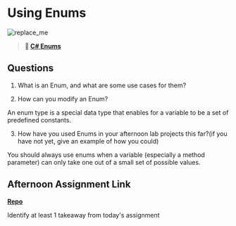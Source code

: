 # Using Enums

![replace_me](https://codeworks.blob.core.windows.net/public/assets/img/illustrations/placeholder.svg)

> **📖 [C# Enums](https://codeworksacademy.com/fs-student-guide/resources/wk10/03-Enums)**

## Questions

1. What is an Enum, and what are some use cases for them?

2. How can you modify an Enum?

An enum type is a special data type that enables for a variable to be a set of predefined constants.

3. How have you used Enums in your afternoon lab projects this far?(if you have not yet, give an example of how you could)

You should always use enums when a variable (especially a method parameter) can only take one out of a small set of possible values.

## Afternoon Assignment Link

**[Repo](https://github.com/Casey1224/<ASSIGNMENT_REPO>)**

Identify at least 1 takeaway from today's assignment
